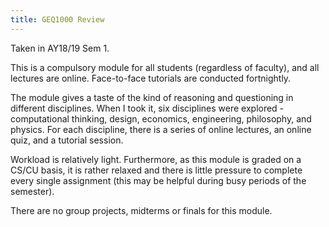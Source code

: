 ```yaml
---
title: GEQ1000 Review
---
```


Taken in AY18/19 Sem 1.

This is a compulsory module for all students (regardless of faculty), and all lectures are online.  Face-to-face tutorials are conducted fortnightly.

The module gives a taste of the kind of reasoning and questioning in different disciplines.  When I took it, six disciplines were explored - computational thinking, design, economics, engineering, philosophy, and physics.  For each discipline, there is a series of online lectures, an online quiz, and a tutorial session.

Workload is relatively light.  Furthermore, as this module is graded on a CS/CU basis, it is rather relaxed and there is little pressure to complete every single assignment (this may be helpful during busy periods of the semester).

There are no group projects, midterms or finals for this module.